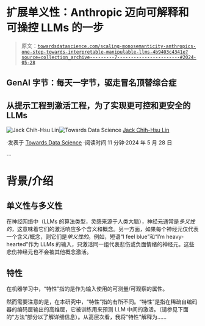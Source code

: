 # 扩展单义性：Anthropic 迈向可解释和可操控 LLMs 的一步

> 原文：[`towardsdatascience.com/scaling-monosemanticity-anthropics-one-step-towards-interpretable-manipulable-llms-4b9403c4341e?source=collection_archive---------7-----------------------#2024-05-28`](https://towardsdatascience.com/scaling-monosemanticity-anthropics-one-step-towards-interpretable-manipulable-llms-4b9403c4341e?source=collection_archive---------7-----------------------#2024-05-28)

## GenAI 字节：每天一字节，驱走冒名顶替综合症

## 从提示工程到激活工程，为了实现更可控和更安全的 LLMs

[](https://medium.com/@jacklingenai?source=post_page---byline--4b9403c4341e--------------------------------)![Jack Chih-Hsu Lin](https://medium.com/@jacklingenai?source=post_page---byline--4b9403c4341e--------------------------------)[](https://towardsdatascience.com/?source=post_page---byline--4b9403c4341e--------------------------------)![Towards Data Science](https://towardsdatascience.com/?source=post_page---byline--4b9403c4341e--------------------------------) [Jack Chih-Hsu Lin](https://medium.com/@jacklingenai?source=post_page---byline--4b9403c4341e--------------------------------)

·发表于 [Towards Data Science](https://towardsdatascience.com/?source=post_page---byline--4b9403c4341e--------------------------------) ·阅读时间 11 分钟·2024 年 5 月 28 日

--

# 背景/介绍

## 单义性与多义性

在神经网络中（LLMs 的算法类型，灵感来源于人类大脑），神经元通常是*多义性的*，这意味着它们的激活响应多个含义和概念。另一方面，如果每个神经元仅代表一个含义/概念，则它们是*单义性的*。例如，短语“I feel blue”和“I’m heavy-hearted”作为 LLMs 的输入，只激活同一组代表悲伤或负面情绪的神经元。这些悲伤神经元也不会被其他概念激活。

## 特性

在机器学习中，“特性”指的是作为输入使用的可测量/可观察的属性。

然而需要注意的是，在本研究中，“特性”指的有所不同。“特性”是指在稀疏自编码器的编码层输出的高维层，它被训练用来预测 LLM 中间的激活。（请参见下面的“方法”部分以了解详细信息）。从高层次看，我将“特性”解释为……
